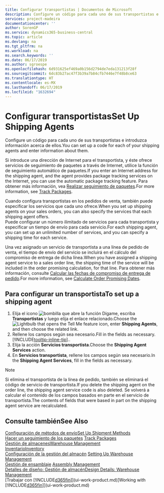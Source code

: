 ```yaml
---
title: Configurar transportistas | Documentos de Microsoft
description: Configure un código para cada uno de sus transportistas e introduzca información acerca de ellos.
services: project-madeira
documentationcenter: ''
author: SorenGP
ms.service: dynamics365-business-central
ms.topic: article
ms.devlang: na
ms.tgt_pltfrm: na
ms.workload: na
ms.search.keywords: ''
ms.date: 06/17/2019
ms.author: sgroespe
ms.openlocfilehash: 6d931625ef469a0b156d2794de7eda131213f28f
ms.sourcegitcommit: 6dc83b27ac47f3b39a7b84cfb7446e7f48b8ce63
ms.translationtype: HT
ms.contentlocale: es-MX
ms.lasthandoff: 06/17/2019
ms.locfileid: "1632694"
---
```

# <a name="set-up-shipping-agents"></a><span data-ttu-id="6cb12-103">Configurar transportistas</span><span class="sxs-lookup"><span data-stu-id="6cb12-103">Set Up Shipping Agents</span></span>
<span data-ttu-id="6cb12-104">Configure un código para cada uno de sus transportistas e introduzca información acerca de ellos.</span><span class="sxs-lookup"><span data-stu-id="6cb12-104">You can set up a code for each of your shipping agents and enter information about them.</span></span>  

<span data-ttu-id="6cb12-105">Si introduce una dirección de Internet para el transportista, y éste ofrece servicios de seguimiento de paquetes a través de Internet, utilice la función de seguimiento automático de paquetes.</span><span class="sxs-lookup"><span data-stu-id="6cb12-105">If you enter an Internet address for the shipping agent, and the agent provides package tracking services on the Internet, you can use the automatic package tracking feature.</span></span> <span data-ttu-id="6cb12-106">Para obtener más información, vea [Realizar seguimiento de paquetes](sales-how-track-packages.md).</span><span class="sxs-lookup"><span data-stu-id="6cb12-106">For more information, see [Track Packages](sales-how-track-packages.md).</span></span>

<span data-ttu-id="6cb12-107">Cuando configura transportistas en los pedidos de venta, también puede especificar los servicios que cada uno ofrece.</span><span class="sxs-lookup"><span data-stu-id="6cb12-107">When you set up shipping agents on your sales orders, you can also specify the services that each shipping agent offers.</span></span>  
<span data-ttu-id="6cb12-108">Puede configurar un número ilimitado de servicios para cada transportista y especificar un tiempo de envío para cada servicio.</span><span class="sxs-lookup"><span data-stu-id="6cb12-108">For each shipping agent, you can set up an unlimited number of services, and you can specify a shipping time for each service.</span></span>  

<span data-ttu-id="6cb12-109">Una vez asignado un servicio de transportista a una línea de pedido de venta, el tiempo de envío del servicio se incluirá en el cálculo del compromiso de entrega de dicha línea.</span><span class="sxs-lookup"><span data-stu-id="6cb12-109">When you have assigned a shipping agent service to a sales order line, the shipping time of the service will be included in the order promising calculation, for that line.</span></span> <span data-ttu-id="6cb12-110">Para obtener más información, consulte [Calcular las fechas de compromiso de entrega de pedido](sales-how-to-calculate-order-promising-dates.md).</span><span class="sxs-lookup"><span data-stu-id="6cb12-110">For more information, see [Calculate Order Promising Dates](sales-how-to-calculate-order-promising-dates.md).</span></span>

## <a name="to-set-up-a-shipping-agent"></a><span data-ttu-id="6cb12-111">Para configurar un transportista</span><span class="sxs-lookup"><span data-stu-id="6cb12-111">To set up a shipping agent</span></span>  
1.  <span data-ttu-id="6cb12-112">Elija el icono ![bombilla que abre la función Dígame](media/ui-search/search_small.png "Dígame que desea hacer"), escriba **Transportistas** y luego elija el enlace relacionado.</span><span class="sxs-lookup"><span data-stu-id="6cb12-112">Choose the ![Lightbulb that opens the Tell Me feature](media/ui-search/search_small.png "Tell me what you want to do") icon, enter **Shipping Agents**, and then choose the related link.</span></span>  
2.  <span data-ttu-id="6cb12-113">Rellene los campos según sea necesario.</span><span class="sxs-lookup"><span data-stu-id="6cb12-113">Fill in the fields as necessary.</span></span> [!INCLUDE[tooltip-inline-tip](includes/tooltip-inline-tip_md.md)]<span data-ttu-id="6cb12-114">.</span><span class="sxs-lookup"><span data-stu-id="6cb12-114">.</span></span>  
3.  <span data-ttu-id="6cb12-115">Elija la acción **Servicios transportista**.</span><span class="sxs-lookup"><span data-stu-id="6cb12-115">Choose the **Shipping Agent Services** action.</span></span>
4. <span data-ttu-id="6cb12-116">En **Servicios transportista**, rellene los campos según sea necesario.</span><span class="sxs-lookup"><span data-stu-id="6cb12-116">In the **Shipping Agent Services**, fill in the fields as necessary.</span></span>

> [!NOTE]  
>  <span data-ttu-id="6cb12-117">Si elimina el transportista de la línea de pedido, también se eliminará el código de servicio de transportista.</span><span class="sxs-lookup"><span data-stu-id="6cb12-117">If you delete the shipping agent on the order line, the shipping agent service code is also deleted.</span></span> <span data-ttu-id="6cb12-118">Se volverá a calcular el contenido de los campos basados en parte en el servicio de transportista.</span><span class="sxs-lookup"><span data-stu-id="6cb12-118">The contents of fields that were based in part on the shipping agent service are recalculated.</span></span>  

## <a name="see-also"></a><span data-ttu-id="6cb12-119">Consulte también</span><span class="sxs-lookup"><span data-stu-id="6cb12-119">See Also</span></span>
[<span data-ttu-id="6cb12-120">Configuración de métodos de envío</span><span class="sxs-lookup"><span data-stu-id="6cb12-120">Set Up Shipment Methods</span></span>](sales-how-set-up-shipment-methods.md)  
<span data-ttu-id="6cb12-121">[Hacer un seguimiento de los paquetes](sales-how-track-packages.md)  </span><span class="sxs-lookup"><span data-stu-id="6cb12-121">[Track Packages](sales-how-track-packages.md)  </span></span>  
[<span data-ttu-id="6cb12-122">Gestión de almacenes</span><span class="sxs-lookup"><span data-stu-id="6cb12-122">Warehouse Management</span></span>](warehouse-manage-warehouse.md)  
[<span data-ttu-id="6cb12-123">Inventario</span><span class="sxs-lookup"><span data-stu-id="6cb12-123">Inventory</span></span>](inventory-manage-inventory.md)  
<span data-ttu-id="6cb12-124">[Configuración de la gestión del almacén](warehouse-setup-warehouse.md)   </span><span class="sxs-lookup"><span data-stu-id="6cb12-124">[Setting Up Warehouse Management](warehouse-setup-warehouse.md)   </span></span>  
<span data-ttu-id="6cb12-125">[Gestión de ensamblaje](assembly-assemble-items.md)  </span><span class="sxs-lookup"><span data-stu-id="6cb12-125">[Assembly Management](assembly-assemble-items.md)  </span></span>  
[<span data-ttu-id="6cb12-126">Detalles de diseño: Gestión de almacén</span><span class="sxs-lookup"><span data-stu-id="6cb12-126">Design Details: Warehouse Management</span></span>](design-details-warehouse-management.md)  
<span data-ttu-id="6cb12-127">[Trabajar con [!INCLUDE[d365fin](includes/d365fin_md.md)]](ui-work-product.md)</span><span class="sxs-lookup"><span data-stu-id="6cb12-127">[Working with [!INCLUDE[d365fin](includes/d365fin_md.md)]](ui-work-product.md)</span></span>  
